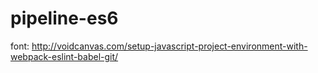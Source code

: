 # pipeline-es6

font: http://voidcanvas.com/setup-javascript-project-environment-with-webpack-eslint-babel-git/